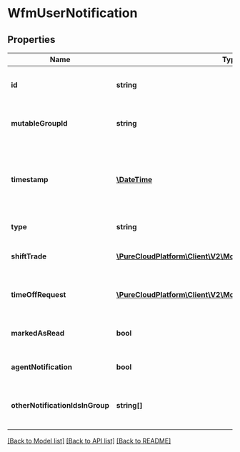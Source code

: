 # WfmUserNotification

## Properties
Name | Type | Description | Notes
------------ | ------------- | ------------- | -------------
**id** | **string** | The immutable globally unique identifier for the object. | 
**mutableGroupId** | **string** | The group ID of the notification (mutable, may change  on update) | 
**timestamp** | [**\DateTime**](\DateTime.md) | The timestamp for this notification. Date time is represented as an ISO-8601 string. For example: yyyy-MM-ddTHH:mm:ss.SSSZ | [optional] 
**type** | **string** | The type of this notification | [optional] 
**shiftTrade** | [**\PureCloudPlatform\Client\V2\Model\ShiftTradeNotification**](ShiftTradeNotification.md) | A shift trade notification.  Only set if type &#x3D;&#x3D; ShiftTrade | [optional] 
**timeOffRequest** | [**\PureCloudPlatform\Client\V2\Model\TimeOffRequestNotification**](TimeOffRequestNotification.md) | A time off request notification.  Only set if type &#x3D;&#x3D; TimeOffRequest | [optional] 
**markedAsRead** | **bool** | Whether this notification has been marked \&quot;read\&quot; | 
**agentNotification** | **bool** | Whether this notification is for an agent | [optional] 
**otherNotificationIdsInGroup** | **string[]** | Other notification IDs in group.  This field is only populated in real-time notifications | [optional] 

[[Back to Model list]](../README.md#documentation-for-models) [[Back to API list]](../README.md#documentation-for-api-endpoints) [[Back to README]](../README.md)


